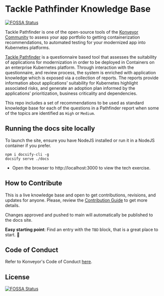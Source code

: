 # Tackle Pathfinder Knowledge Base
[![FOSSA Status](https://app.fossa.com/api/projects/git%2Bgithub.com%2Fkonveyor%2Ftackle-pathfinder-knowledge-base.svg?type=shield)](https://app.fossa.com/projects/git%2Bgithub.com%2Fkonveyor%2Ftackle-pathfinder-knowledge-base?ref=badge_shield)


Tackle Pathfinder is one of the open-source tools of the [Konveyor Community](https://www.konveyor.io)
to assess your app portfolio to getting containerization recommendations, to automated
testing for your modernized app into Kubernetes platforms.

[Tackle Pathfinder](https://github.com/konveyor/tackle-pathfinder) is a questionnaire
based tool that assesses the suitability of applications for modernization in order
to be deployed in Containers on an enterprise Kubernetes platform. Through
interaction with the questionnaire, and review process, the system is enriched
with application knowledge which is exposed via a collection of reports.
The reports provide information about applications’ suitability for Kubernetes
highlight associated risks, and generate an adoption plan informed by the
applications’ prioritization, business criticality and dependencies.

This repo includes a set of recommendations to be used as standard knowledge base
for each of the questions in a Pathfinder report when some of the topics are
identified as `High` or `Medium`.

## Running the docs site locally

To launch the site, ensure you have NodeJS installed or run it in a NodeJS container if you prefer.

```shell
npm i docsify-cli -g
docsify serve ./docs
```

* Open the browser to http://localhost:3000 to view the tech exercise.

## How to Contribute

This is a live knowledge base and open to get contributions, revisions, and updates for anyone.
Please, review the [Contribution Guide](./CONTRIBUTING.md) to get more details.

Changes approved and pushed to main will automatically be published to the docs site.

**Easy starting point**: Find an entry with the `TBD` block, that is a great place to start. :tada:

## Code of Conduct
Refer to Konveyor's Code of Conduct [here](https://github.com/konveyor/community/blob/main/CODE_OF_CONDUCT.md).


## License
[![FOSSA Status](https://app.fossa.com/api/projects/git%2Bgithub.com%2Fkonveyor%2Ftackle-pathfinder-knowledge-base.svg?type=large)](https://app.fossa.com/projects/git%2Bgithub.com%2Fkonveyor%2Ftackle-pathfinder-knowledge-base?ref=badge_large)